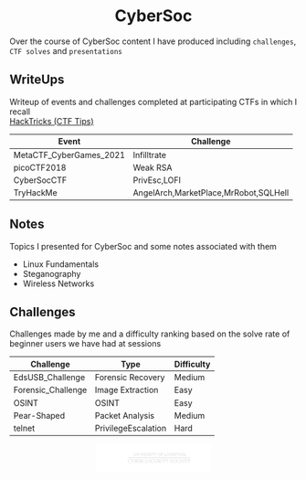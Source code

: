 <div align="center">
  <h1> CyberSoc </h1>
</div>

Over the course of CyberSoc content I have produced including `challenges`, `CTF solves` and `presentations`

## WriteUps
Writeup of events and challenges completed at participating CTFs in which I recall \
[HackTricks (CTF Tips)](https://book.hacktricks.xyz/)

| Event | Challenge |
|-------|-----------|
| MetaCTF_CyberGames_2021 | Infilltrate |
| picoCTF2018 | Weak RSA |
| CyberSocCTF | PrivEsc,LOFI |
| TryHackMe | AngelArch,MarketPlace,MrRobot,SQLHell |

## Notes
Topics I presented for CyberSoc and some notes associated with them
- Linux Fundamentals
- Steganography
- Wireless Networks


## Challenges 
Challenges made by me and a difficulty ranking based on the solve rate of beginner users we have had at sessions

| Challenge          | Type                 | Difficulty |
|--------------------|----------------------|------------|
| EdsUSB_Challenge   | Forensic Recovery    | Medium     |
| Forensic_Challenge | Image Extraction     | Easy       |
| OSINT              | OSINT                | Easy       |
| Pear-Shaped        | Packet Analysis      | Medium     |
| telnet             | PrivilegeEscalation  | Hard       |

<p align="center" width="75%">
    <img width="40%" src="cyber.png">
</p>
